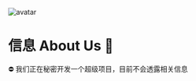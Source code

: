 ![avatar](https://inrhinrh.coding.net/p/tuchuang/d/tuchuang/git/raw/6d1988f4b59e57a1c346934751eedf0a0e25e66a/HiUsersLogo.gif)
# 信息 About Us 👋

⛔ 我们正在秘密开发一个超级项目，目前不会透露相关信息
